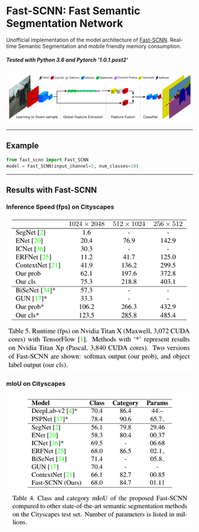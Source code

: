 # Fast-SCNN: Fast Semantic Segmentation Network 
Unofficial implementation of the model architecture of [Fast-SCNN](https://arxiv.org/abs/1902.04502). Real-time Semantic Segmentation and mobile friendly memory consumption.

##### Tested with Python 3.6 and Pytorch '1.0.1.post2'

![Network Architecture image from the paper](figures/fast-scnn.png)


------------------


## Example

```python
from fast_scnn import Fast_SCNN
model = Fast_SCNN(input_channel=3, num_classes=10)
```


------------------


## Results with Fast-SCNN

### Inference Speed (fps) on Cityscapes

![Inference Speed](figures/runtime.png)

### mIoU on Cityscapes

![mIoU](figures/mIoU.png)